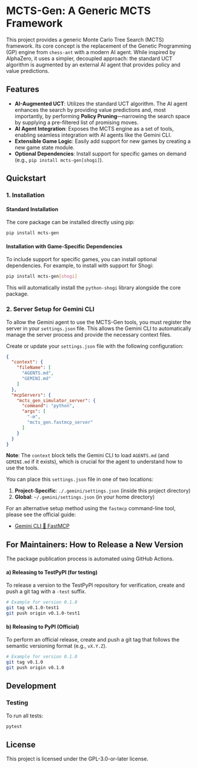 # MCTS-Gen: A Generic MCTS Framework

This project provides a generic Monte Carlo Tree Search (MCTS) framework. Its core concept is the replacement of the Genetic Programming (GP) engine from `chess-ant` with a modern AI agent. While inspired by AlphaZero, it uses a simpler, decoupled approach: the standard UCT algorithm is augmented by an external AI agent that provides policy and value predictions.

## Features

-   **AI-Augmented UCT**: Utilizes the standard UCT algorithm. The AI agent enhances the search by providing value predictions and, most importantly, by performing **Policy Pruning**—narrowing the search space by supplying a pre-filtered list of promising moves.
-   **AI Agent Integration**: Exposes the MCTS engine as a set of tools, enabling seamless integration with AI agents like the Gemini CLI.
-   **Extensible Game Logic**: Easily add support for new games by creating a new game state module.
-   **Optional Dependencies**: Install support for specific games on demand (e.g., `pip install mcts-gen[shogi]`).

## Quickstart

### 1. Installation

#### Standard Installation

The core package can be installed directly using pip:
```bash
pip install mcts-gen
```

#### Installation with Game-Specific Dependencies

To include support for specific games, you can install optional dependencies. For example, to install with support for Shogi:

```bash
pip install mcts-gen[shogi]
```
This will automatically install the `python-shogi` library alongside the core package.

### 2. Server Setup for Gemini CLI

To allow the Gemini agent to use the MCTS-Gen tools, you must register the server in your `settings.json` file. This allows the Gemini CLI to automatically manage the server process and provide the necessary context files.

Create or update your `settings.json` file with the following configuration:

```json
{
  "context": {
    "fileName": [
      "AGENTS.md",
      "GEMINI.md"
    ]
  },
  "mcpServers": {
    "mcts_gen_simulator_server": {
      "command": "python",
      "args": [
        "-m",
        "mcts_gen.fastmcp_server"
      ]
    }
  }
}
```

**Note**: The `context` block tells the Gemini CLI to load `AGENTS.md` (and `GEMINI.md` if it exists), which is crucial for the agent to understand how to use the tools.

You can place this `settings.json` file in one of two locations:

1.  **Project-Specific**: `./.gemini/settings.json` (inside this project directory)
2.  **Global**: `~/.gemini/settings.json` (in your home directory)

For an alternative setup method using the `fastmcp` command-line tool, please see the official guide:
- [Gemini CLI 🤝 FastMCP](https://gofastmcp.com/integrations/gemini-cli)

## For Maintainers: How to Release a New Version

The package publication process is automated using GitHub Actions.

#### a) Releasing to TestPyPI (for testing)

To release a version to the TestPyPI repository for verification, create and push a git tag with a `-test` suffix.

```bash
# Example for version 0.1.0
git tag v0.1.0-test1
git push origin v0.1.0-test1
```

#### b) Releasing to PyPI (Official)

To perform an official release, create and push a git tag that follows the semantic versioning format (e.g., `vX.Y.Z`).

```bash
# Example for version 0.1.0
git tag v0.1.0
git push origin v0.1.0
```

## Development

### Testing

To run all tests:
```bash
pytest
```

## License

This project is licensed under the GPL-3.0-or-later license.